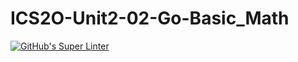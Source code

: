 # ICS2O-Unit2-02-Go-Basic_Math
[![GitHub's Super Linter](https://github.com/Infinity-deGuzman/ICS2O-Unit2-02-Go-Basic_Math/workflows/GitHub's%20Super%20Linter/badge.svg)](https://github.com/Infinity-deGuzman/ICS2O-Unit2-02-Go-Basic_Math/actions)